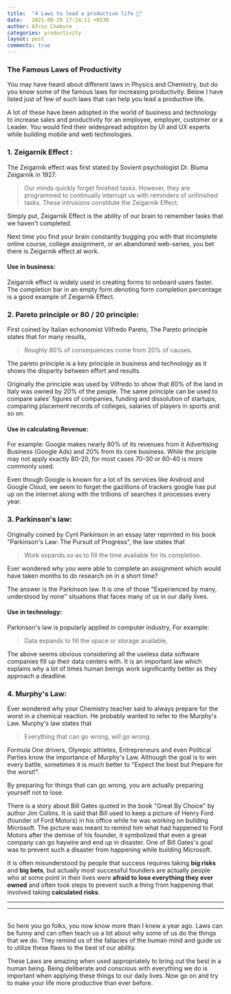 ```yaml
---
title:  "4 Laws to lead a productive life 🎯"
date:   2021-08-29 17:24:11 +0530
author: Afroz Chakure
categories: productivity 
layout: post
comments: true
---
```


### The Famous Laws of Productivity 

You may have heard about different laws in Physics and Chemistry, but do you know some of the famous laws for increasing productivity. Below I have listed just of few of such laws that can help you lead a productive life.  

A lot of these have been adopted in the world of business and technology to increase sales and productivity for an employee, employer, customer or a Leader. You would find their widespread adoption by UI and UX experts while building mobile and web technologies. 

### 1. Zeigarnik Effect : 

The Zeigarnik effect was first stated by Sovient psychologist Dr. Bluma Zeigarnik in 1927. 

> Our minds quickly forget finished tasks. However, they are programmed to continually interrupt us with reminders of unfinished tasks. These intrusions constitute the Zeigarnik Effect. 

Simply put, Zeigarnik Effect is the ability of our brain to remember tasks that we haven't completed.

Next time you find your brain constantly bugging you with that incomplete online course, college assignment, or an abandoned web-series, you bet there is Zeigarnik effect at work. 

#### Use in business: 
Zeigarnik effect is widely used in creating forms to onboard users faster. The completion bar in an empty form denoting form completion percentage is a good example of Zeigarnik Effect.

### 2. Pareto principle or 80 / 20 principle: 

First coined by Italian echonomist Vilfredo Pareto, The Pareto principle states that for many results, 

> Roughly 80% of consequences come from 20% of causes. 

The pareto principle is a key principle in business and technology as it shows the disparity between effort and results. 

Originally the principle was used by Vilfredo to show that 80% of the land in Italy was owned by 20% of the people. The same principle can be used to compare sales' figures of companies, funding and dissolution of startups, comparing placement records of colleges, salaries of players in sports and so on.

#### Use in calculating Revenue:
For example: Google makes nearly 80% of its revenues from it Advertising Business (Google Ads) and 20% from its core business. While the priciple may not apply exactly 80-20, for most cases 70-30 or 60-40 is more commonly used.

Even though Google is known for a lot of its services like Android and Google Cloud, we seem to forget the gazillions of trackers google has put up on the internet along with the trillions of searches it processes every year. 

### 3. Parkinson's law: 

Originally coined by Cyril Parkinson in an essay later reprinted in his book "Parkinson's Law: The Pursuit of Progress", the law states that 

> Work expands so as to fill the time available for its completion.

Ever wondered why you were able to complete an assignment which would have taken months to do research on in a short time? 

The answer is the Parkinson law. It is one of those "Experienced by many, understood by none" situations that faces many of us in our daily lives.

#### Use in technology:

Parkinson's law is popularly applied in computer industry, For example:

> Data expands to fill the space or storage available, 

The above seems obvious considering all the useless data software companies fill up their data centers with. It is an important law which explains why a lot of times human beings work significantly better as they approach a deadline.   

### 4. Murphy's Law: 

Ever wondered why your Chemistry teacher said to always prepare for the worst in a chemical reaction. He probably wanted to refer to the Murphy's Law. Murphy's law states that 

> Everything that can go wrong, will go wrong. 

Formula One drivers, Olympic athletes, Entrepreneurs and even Political Parties know the importance of Murphy's Law. Although the goal is to win every battle, sometimes it is much better to "Expect the best but Prepare for the worst!". 

By preparing for things that can go wrong, you are actually preparing yourself not to lose. 

There is a story about Bill Gates quoted in the book "Great By Choice" by author Jim Collins. It is said that Bill used to keep a picture of Henry Ford (founder of Ford Motors) in his office while he was working on building Microsoft. The picture was meant to remind him what had happened to Ford Motors after the demise of his founder, it symbolized that even a great company can go haywire and end up in disaster. One of Bill Gates's goal was to prevent such a disaster from happening while building Microsoft. 

It is often misunderstood by people that success requires taking **big risks** and **big bets**, but actually most successful founders are actually people who at some point in their lives were **afraid to lose everything they ever owned** and often took steps to prevent such a thing from happening that involved taking **calculated risks**. 

--- 
---
<br>
So here you go folks, you now know more than I knew a year ago. Laws can be funny and can often teach us a lot about why some of us do the things that we do. They remind us of the fallacies of the human mind and guide us to utilize these flaws to the best of our ability. 

These Laws are amazing when used appropriately to bring out the best in a human being. Being deliberate and conscious with everything we do is important when applying these things to our daily lives. Now go on and try to make your life more productive than ever before. 